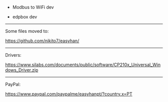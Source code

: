 - Modbus to WiFi dev

- edpbox dev

---

Some files moved to:

https://github.com/nikito7/easyhan/

---

Drivers:

https://www.silabs.com/documents/public/software/CP210x_Universal_Windows_Driver.zip

---

PayPal:

https://www.paypal.com/paypalme/easyhanpt/?country.x=PT
